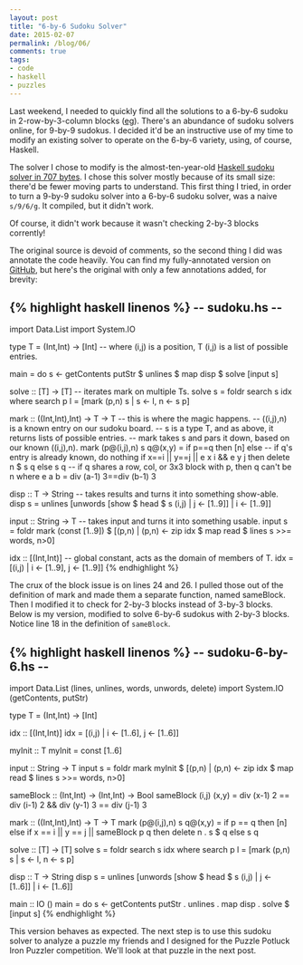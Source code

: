 ```yaml
---
layout: post
title: "6-by-6 Sudoku Solver"
date: 2015-02-07
permalink: /blog/06/
comments: true
tags:
- code
- haskell
- puzzles
---
```


Last weekend, I needed to quickly find all the solutions to a 6-by-6
sudoku in 2-row-by-3-column blocks
([eg](http://www.google.com/search?q=6+by+6+sudoku)).
There's an abundance of sudoku solvers online, for 9-by-9 sudokus.
I decided it'd be an instructive use of my time to modify an existing
solver to operate on the 6-by-6 variety, using, of course, Haskell.

<!--break-->

The solver I chose to modify is the almost-ten-year-old
[Haskell sudoku solver in 707 bytes][1]. I chose this solver
mostly because of its small size: there'd be fewer moving parts to
understand. This first thing I tried, in order to turn a 9-by-9 sudoku
solver into a 6-by-6 sudoku solver, was a naive <code>s/9/6/g</code>.
It compiled, but it didn't work.

  [1]: http://web.math.unifi.it/~maggesi/haskell_sudoku_solver.html

Of course, it didn't work because it wasn't checking 2-by-3 blocks
corrently!

The original source is devoid of comments, so the second thing I did
was annotate the code heavily. You can find my fully-annotated version
on [GitHub][2], but here's the original with only a few annotations
added, for brevity:

  [2]: http://github.com/friedbrice/Haskell/blob/master/sudoku.hs

{% highlight haskell linenos %}
-- sudoku.hs --
---------------
import Data.List
import System.IO

type T = (Int,Int) -> [Int]
-- where (i,j) is a position, T (i,j) is a list of possible entries.

main = do
  s <- getContents
  putStr $ unlines $ map disp $ solve [input s]

solve :: [T] -> [T]
-- iterates mark on multiple Ts.
solve s = foldr search s idx where
    search p l = [mark (p,n) s | s <- l, n <- s p]

mark :: ((Int,Int),Int) -> T -> T
-- this is where the magic happens.
-- ((i,j),n) is a known entry on our sudoku board.
-- s is a type T, and as above, it returns lists of possible entries.
-- mark takes s and pars it down, based on our known ((i,j),n).
mark (p@(i,j),n) s q@(x,y) =
  if p==q then [n] else
  -- if q's entry is already known, do nothing
  if x==i || y==j || e x i && e y j then delete n $ s q else s q
  -- if q shares a row, col, or 3x3 block with p, then q can't be n
  where e a b = div (a-1) 3==div (b-1) 3

disp :: T -> String
-- takes results and turns it into something show-able.
disp s  = unlines [unwords [show $ head $ s (i,j) | j <- [1..9]] | i <- [1..9]]

input :: String -> T
-- takes input and turns it into something usable.
input s = foldr mark (const [1..9]) $
  [(p,n) | (p,n) <- zip idx $ map read $ lines s >>= words, n>0]

idx :: [(Int,Int)]
-- global constant, acts as the domain of members of T.
idx = [(i,j) | i <- [1..9], j <- [1..9]]
{% endhighlight %}

The crux of the block issue is on lines 24 and 26. I pulled those out
of the definition of mark and made them a separate function, named
sameBlock. Then I modified it to check for 2-by-3 blocks instead of
3-by-3 blocks. Below is my version, modified to solve 6-by-6 sudokus
with 2-by-3 blocks. Notice line 18 in the definition of
<code>sameBlock</code>.

{% highlight haskell linenos %}
-- sudoku-6-by-6.hs --
----------------------
import Data.List (lines, unlines, words, unwords, delete)
import System.IO (getContents, putStr)

type T = (Int,Int) -> [Int]

idx :: [(Int,Int)]
idx = [(i,j) | i <- [1..6], j <- [1..6]]

myInit :: T
myInit = const [1..6]

input :: String -> T
input s = foldr mark myInit $
  [(p,n) | (p,n) <- zip idx $ map read $ lines s >>= words, n>0]

sameBlock :: (Int,Int) -> (Int,Int) -> Bool
sameBlock (i,j) (x,y) =
  div (x-1) 2 == div (i-1) 2 && div (y-1) 3 == div (j-1) 3

mark :: ((Int,Int),Int) -> T -> T
mark (p@(i,j),n) s q@(x,y) =
  if p == q then [n]
  else if x == i || y == j || sameBlock p q then delete n . s $ q
  else s q

solve :: [T] -> [T]
solve s = foldr search s idx
  where search p l = [mark (p,n) s | s <- l, n <- s p]

disp :: T -> String
disp s  = unlines [unwords [show $ head $ s (i,j) | j <- [1..6]] | i <- [1..6]]

main :: IO ()
main = do
  s <- getContents
  putStr . unlines . map disp . solve $ [input s]
{% endhighlight %}

This version behaves as expected. The next step is to use this sudoku
solver to analyze a puzzle my friends and I designed for the Puzzle
Potluck Iron Puzzler competition. We'll look at that puzzle in the
next post.


